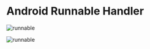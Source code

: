 # Android Runnable Handler
![runnable](https://github.com/mertkolgu/android-runnable-handler/blob/master/app/src/main/res/screenshots/Screenshot_1573554436.png)

![runnable](https://github.com/mertkolgu/android-runnable-handler/blob/master/app/src/main/res/screenshots/Screenshot_1573554442.png)
